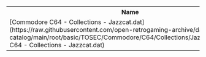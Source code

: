 <table>
<tr><th>Name</th><th>Size</th></tr>
<tr><td>[Commodore C64 - Collections - Jazzcat.dat](https://raw.githubusercontent.com/open-retrogaming-archive/dat-catalog/main/root/basic/TOSEC/Commodore/C64/Collections/Jazzcat/Commodore C64 - Collections - Jazzcat.dat)</td><td>1570241</td></tr>
</table>
